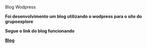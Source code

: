 Blog Wodpress
<b><br>
  
  Foi desenvolvimento um blog utilizando o wodpress para o site do grupoexplore
  
  Segue o link do blog funcionando
  
  <a href="http://grupoexplore.com.br/blog/" target="_blank">Blog</a>
